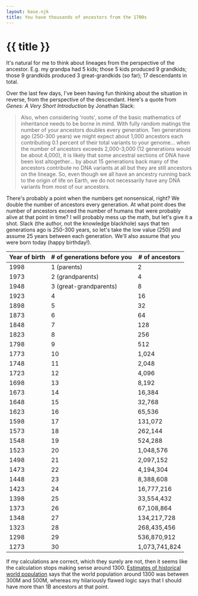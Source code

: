 ```yaml
---
layout: base.njk
title: You have thousands of ancestors from the 1700s
---
```


# {{ title }}

It's natural for me to think about lineages from the perspective of the
ancestor. E.g. my grandpa had 5 kids; those 5 kids produced 9 grandkids; those
9 grandkids produced 3 great-grandkids (so far); 17 descendants in total.

Over the last few days, I've been having fun thinking about the situation in
reverse, from the perspective of the descendant. Here's a quote from *Genes:
A Very Short Introduction* by Jonathan Slack:

> Also, when considering 'roots', some of the basic mathematics of inheritance
> needs to be borne in mind. With fully random matings the number of your
> ancestors doubles every generation. Ten generations ago (250-300 years) we
> might expect about 1,000 ancestors each contributing 0.1 percent of their
> total variants to your genome... when the number of ancestors exceeds 
> 2,000-3,000 (12 generations would be about 4,000), it is likely that some
> ancestral sections of DNA have been lost altogether... by about 15
> generations back many of the ancestors contribute no DNA variants at all but
> they are still ancestors on the lineage. So, even though we all have an
> ancestry running back to the origin of life on Earth, we do not necessarily
> have any DNA variants from most of our ancestors.

There's probably a point when the numbers get nonsensical, right? We double
the number of ancestors every generation. At what point does the number of
ancestors exceed the number of humans that were probably alive at that point
in time? I will probably mess up the math, but let's give it a shot. Slack
(the author, not the knowledge blackhole) says that ten generations ago is
250-300 years, so let's take the low value (250) and assume 25 years between
each generation. We'll also assume that you were born today (happy birthday!).

<table>
  <thead>
    <tr>
      <th>Year of birth</th>
      <th># of generations before you</th>
      <th># of ancestors</th>
    </tr>
  </thead>
  <tbody>
    <tr>
      <td>1998</td>
      <td>1 (parents)</td>
      <td>2</td>
    </tr>
    <tr>
      <td>1973</td>
      <td>2 (grandparents)</td>
      <td>4</td>
    </tr>
    <tr>
      <td>1948</td>
      <td>3 (great-grandparents)</td>
      <td>8</td>
    </tr>
    <tr>
      <td>1923</td>
      <td>4</td>
      <td>16</td>
    </tr>
    <tr>
      <td>1898</td>
      <td>5</td>
      <td>32</td>
    </tr>
    <tr>
      <td>1873</td>
      <td>6</td>
      <td>64</td>
    </tr>
    <tr>
      <td>1848</td>
      <td>7</td>
      <td>128</td>
    </tr>
    <tr>
      <td>1823</td>
      <td>8</td>
      <td>256</td>
    </tr>
    <tr>
      <td>1798</td>
      <td>9</td>
      <td>512</td>
    </tr>
    <tr>
      <td>1773</td>
      <td>10</td>
      <td>1,024</td>
    </tr>
    <tr>
      <td>1748</td>
      <td>11</td>
      <td>2,048</td>
    </tr>
    <tr>
      <td>1723</td>
      <td>12</td>
      <td>4,096</td>
    </tr>
    <tr>
      <td>1698</td>
      <td>13</td>
      <td>8,192</td>
    </tr>
    <tr>
      <td>1673</td>
      <td>14</td>
      <td>16,384</td>
    </tr>
    <tr>
      <td>1648</td>
      <td>15</td>
      <td>32,768</td>
    </tr>
    <tr>
      <td>1623</td>
      <td>16</td>
      <td>65,536</td>
    </tr>
    <tr>
      <td>1598</td>
      <td>17</td>
      <td>131,072</td>
    </tr>
    <tr>
      <td>1573</td>
      <td>18</td>
      <td>262,144</td>
    </tr>
    <tr>
      <td>1548</td>
      <td>19</td>
      <td>524,288</td>
    </tr>
    <tr>
      <td>1523</td>
      <td>20</td>
      <td>1,048,576</td>
    </tr>
    <tr>
      <td>1498</td>
      <td>21</td>
      <td>2,097,152</td>
    </tr>
    <tr>
      <td>1473</td>
      <td>22</td>
      <td>4,194,304</td>
    </tr>
    <tr>
      <td>1448</td>
      <td>23</td>
      <td>8,388,608</td>
    </tr>
    <tr>
      <td>1423</td>
      <td>24</td>
      <td>16,777,216</td>
    </tr>
    <tr>
      <td>1398</td>
      <td>25</td>
      <td>33,554,432</td>
    </tr>
    <tr>
      <td>1373</td>
      <td>26</td>
      <td>67,108,864</td>
    </tr>
    <tr>
      <td>1348</td>
      <td>27</td>
      <td>134,217,728</td>
    </tr>
    <tr>
      <td>1323</td>
      <td>28</td>
      <td>268,435,456</td>
    </tr>
    <tr>
      <td>1298</td>
      <td>29</td>
      <td>536,870,912</td>
    </tr>
    <tr>
      <td>1273</td>
      <td>30</td>
      <td>1,073,741,824</td>
    </tr>
  </tbody>
</table>

If my calculations are correct, which they surely are not, then it seems like
the calculation stops making sense around 1300. [Estimates of historical
world population](https://en.wikipedia.org/wiki/Estimates_of_historical_world_population)
says that the world population around 1300 was between 300M and 500M, whereas my
hilariously flawed logic says that I should have more than 1B ancestors at that
point.
